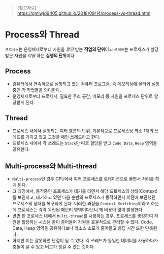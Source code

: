 > [참고자료]  
> https://gmlwjd9405.github.io/2018/09/14/process-vs-thread.html  

# Process와 Thread
`프로세스`는 운영체제로부터 자원을 _할당_ 받는 **작업의 단위**이고 `쓰레드`는 프로세스가 할당받은 자원을 _이용_ 하는 **실행의 단위**이다.

## Process
- 컴퓨터에서 연속적으로 실행되고 있는 컴퓨터 프로그램. 즉 메모리상에 올라와 실행중인 각 작업들을 의미한다.
- 운영체제로부터 프로세서, 필요한 주소 공간, 메모리 등 자원을 프로세스 단위로 할당받게 된다. 

## Thread
- 프로세스 내에서 실행되는 여러 흐름의 단위. 기본적으로 프로세스당 최소 1개의 쓰레드를 가지고 있고 그것을 메인 쓰레드라고 한다.
- 프로세스 내에서 각 쓰레드는 `Stack`만 따로 할당을 받고 `Code`, `Data`, `Heap` 영역을 공유한다.

## Multi-process와 Multi-thread
- `Multi-process`인 경우 CPU에서 여러 프로세스를 로테이션으로 돌면서 처리를 하게 된다.
- 그 과정에서, 동작중인 프로세스가 대기를 타면서 해당 프로세스의 상태(Context)를 보관하고, 대기하고 있던 다음 순번의 프로세스가 동작하면서 이전에 보관했던 프로세스의 상태를 복구하게 된다. 이러한 과정을 `Context Switching`이라고 하는데 프로세스는 각각 독립된 메모리 영역이다보니 꽤 비용이 많이 발생한다.
- 반면 한 프로세스 내에서 `Multi-thread`를 사용하는 경우, 프로세스를 생성하여 자원을 할당하는 시스템 콜이 줄어들어 자원을 효율적으로 관리할 수 있다. Code, Data, Heap 영역을 공유하다보니 리소스 소모가 줄어들고 응답 시간 또한 단축된다.
- 하지만 이는 잘못하면 단점이 될 수 있다. 각 쓰레드가 동일한 데이터를 사용하다가 충돌이 날 수 있고 버그가 생길 수 있는 것이다.
